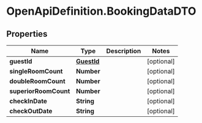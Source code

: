 # OpenApiDefinition.BookingDataDTO

## Properties

Name | Type | Description | Notes
------------ | ------------- | ------------- | -------------
**guestId** | [**GuestId**](docs/GuestId.md) |  | [optional] 
**singleRoomCount** | **Number** |  | [optional] 
**doubleRoomCount** | **Number** |  | [optional] 
**superiorRoomCount** | **Number** |  | [optional] 
**checkInDate** | **String** |  | [optional] 
**checkOutDate** | **String** |  | [optional] 


